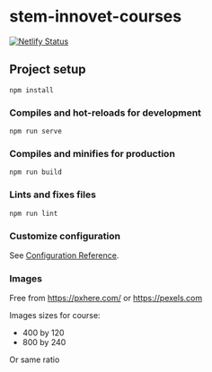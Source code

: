 # stem-innovet-courses

[![Netlify Status](https://api.netlify.com/api/v1/badges/98c13a7c-04fa-4a09-999d-4047c863b39c/deploy-status)](https://app.netlify.com/sites/iot-slimme-school/deploys)

## Project setup
```
npm install
```

### Compiles and hot-reloads for development
```
npm run serve
```

### Compiles and minifies for production
```
npm run build
```

### Lints and fixes files
```
npm run lint
```

### Customize configuration
See [Configuration Reference](https://cli.vuejs.org/config/).

### Images

Free from https://pxhere.com/ or https://pexels.com

Images sizes for course:

* 400 by 120
* 800 by 240

Or same ratio